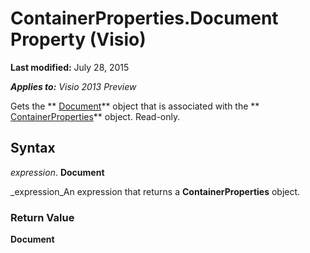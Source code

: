 
# ContainerProperties.Document Property (Visio)

 **Last modified:** July 28, 2015

 _**Applies to:** Visio 2013 Preview_

Gets the  ** [Document](21640062-13a2-a2b2-7c61-7e707671207c.md)** object that is associated with the ** [ContainerProperties](b94f758f-58f7-f1ef-c03b-761e26c11017.md)** object. Read-only.


## Syntax

 _expression_. **Document**

 _expression_An expression that returns a  **ContainerProperties** object.


### Return Value

 **Document**

